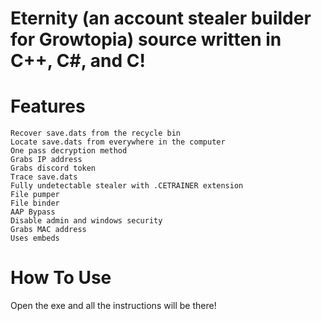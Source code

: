 # Eternity (an account stealer builder for Growtopia) source written in C++, C#, and C!
# Features

    Recover save.dats from the recycle bin
    Locate save.dats from everywhere in the computer
    One pass decryption method
    Grabs IP address
    Grabs discord token
    Trace save.dats
    Fully undetectable stealer with .CETRAINER extension
    File pumper
    File binder
    AAP Bypass
    Disable admin and windows security
    Grabs MAC address
    Uses embeds

# How To Use

  Open the exe and all the instructions will be there!
